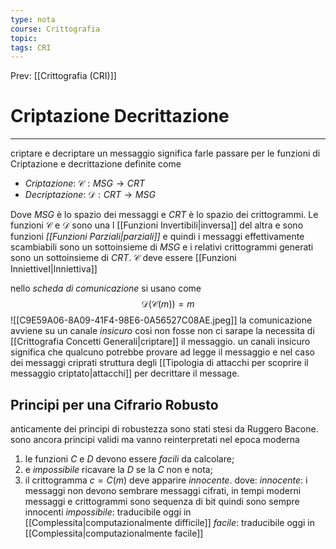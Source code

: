 ```yaml
---
type: nota
course: Crittografia
topic: 
tags: CRI
---
```


Prev: [[Crittografia (CRI)]]

# Criptazione Decrittazione
---
criptare e decriptare un messaggio significa farle passare per le funzioni di Criptazione e decrittazione definite come 

- _Criptazione_: $\mathcal{C}:MSG \rightarrow CRT$
- _Decriptazione_: $\mathcal{D}:CRT \rightarrow MSG$

Dove $MSG$ è lo spazio dei messaggi e $CRT$ è lo spazio dei crittogrammi.
Le funzioni $\mathcal{C}$ e $\mathcal{D}$ sono una l [[Funzioni Invertibili|inversa]] del altra e sono funzioni _[[Funzioni Parziali|parziali]]_ e quindi i messaggi effettivamente scambiabili sono un sottoinsieme di $MSG$ e i relativi crittogrammi generati sono un sottoinsieme di $CRT$. $\mathcal{C}$ deve essere [[Funzioni InniettiveI|Inniettiva]] 

nello _scheda di comunicazione_ si usano come 
$$\mathcal{D}(\mathcal{C}(m)) = m$$
![[C9E59A06-8A09-41F4-98E6-0A56527C08AE.jpeg]]
la comunicazione avviene su un canale _insicuro_ cosi non fosse non ci sarape la necessita di [[Crittografia Concetti Generali|criptare]] il messaggio. un canali insicuro significa che qualcuno potrebbe provare ad legge il messaggio e nel caso dei messaggi criprati struttura degli [[Tipologia di attacchi per scoprire il messaggio criptato|attacchi]] per decrittare il message.

## Principi per una Cifrario Robusto
anticamente dei principi di robustezza sono stati stesi da Ruggero Bacone. sono ancora principi validi ma vanno reinterpretati nel epoca moderna
1. le funzioni $C$ e $D$ devono essere _facili_ da calcolare; 
2. e _impossibile_ ricavare la $D$ se la $C$ non e nota;
3. il crittogramma $c = C(m)$ deve apparire _innocente_.
 dove:
 _innocente_: i messaggi non devono sembrare messaggi cifrati, in tempi moderni messaggi e crittogrammi sono sequenza di bit quindi sono sempre innocenti
  _impossibile_: traducibile oggi in [[Complessita|computazionalmente difficile]]
  _facile_: traducibile oggi in [[Complessita|computazionalmente facile]]
